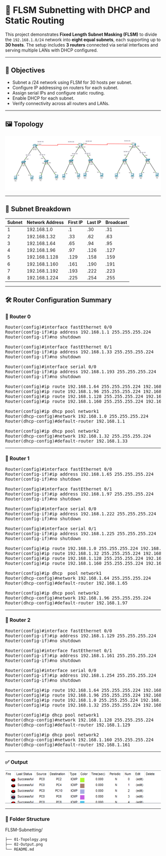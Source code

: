 # 📡 FLSM Subnetting with DHCP and Static Routing 

This project demonstrates **Fixed Length Subnet Masking (FLSM)** to divide the `192.168.1.0/24` network into **eight equal subnets**, each supporting up to **30 hosts**. The setup includes **3 routers** connected via serial interfaces and serving multiple LANs with DHCP configured.

---

## 🧠 Objectives

- Subnet a /24 network using FLSM for 30 hosts per subnet.
- Configure IP addressing on routers for each subnet.
- Assign serial IPs and configure static routing.
- Enable DHCP for each subnet.
- Verify connectivity across all routers and LANs.

---

## 🖼️ Topology 

![Topology](01-Topology.png)

---

## 🧮 Subnet Breakdown

| Subnet | Network Address | First IP | Last IP | Broadcast |
|--------|------------------|----------|---------|-----------|
| 1      | 192.168.1.0       | .1       | .30     | .31        |
| 2      | 192.168.1.32      | .33      | .62     | .63        |
| 3      | 192.168.1.64      | .65      | .94     | .95        |
| 4      | 192.168.1.96      | .97      | .126    | .127       |
| 5      | 192.168.1.128     | .129     | .158    | .159       |
| 6      | 192.168.1.160     | .161     | .190    | .191       |
| 7      | 192.168.1.192     | .193     | .222    | .223       |
| 8      | 192.168.1.224     | .225     | .254    | .255       |

---

## 🛠️ Router Configuration Summary

### 🔌 Router 0

<pre>Router(config)#interface fastEthernet 0/0
Router(config-if)#ip address 192.168.1.1 255.255.255.224
Router(config-if)#no shutdown 

Router(config)#interface fastEthernet 0/1
Router(config-if)#ip address 192.168.1.33 255.255.255.224
Router(config-if)#no shutdown 

Router(config)#interface serial 0/0
Router(config-if)#ip address 192.168.1.193 255.255.255.224
Router(config-if)#no shutdown

Router(config)#ip route 192.168.1.64 255.255.255.224 192.168.1.222
Router(config)#ip route 192.168.1.96 255.255.255.224 192.168.1.222
Router(config)#ip route 192.168.1.128 255.255.255.224 192.168.1.222
Router(config)#ip route 192.168.1.160 255.255.255.224 192.168.1.222

Router(config)#ip dhcp pool network1
Router(dhcp-config)#network 192.168.1.0 255.255.255.224
Router(dhcp-config)#default-router 192.168.1.1

Router(config)#ip dhcp pool network2
Router(dhcp-config)#network 192.168.1.32 255.255.255.224
Router(dhcp-config)#default-router 192.168.1.33</pre>

---

### 🔌 Router 1

<pre>Router(config)#interface fastEthernet 0/0
Router(config-if)#ip address 192.168.1.65 255.255.255.224
Router(config-if)#no shutdown

Router(config)#interface fastEthernet 0/1
Router(config-if)#ip address 192.168.1.97 255.255.255.224
Router(config-if)#no shutdown 

Router(config)#interface serial 0/0
Router(config-if)#ip address 192.168.1.222 255.255.255.224
Router(config-if)#no shutdown 

Router(config)#interface serial 0/1
Router(config-if)#ip address 192.168.1.225 255.255.255.224
Router(config-if)#no shutdown 

Router(config)#ip route 192.168.1.0 255.255.255.224 192.168.1.193
Router(config)#ip route 192.168.1.32 255.255.255.224 192.168.1.193
Router(config)#ip route 192.168.1.128 255.255.255.224 192.168.1.254
Router(config)#ip route 192.168.1.160 255.255.255.224 192.168.1.254

Router(config)#ip dhcp  pool network1
Router(dhcp-config)#network 192.168.1.64 255.255.255.224 
Router(dhcp-config)#default-router 192.168.1.65

Router(config)#ip dhcp pool network2
Router(dhcp-config)#network 192.168.1.96 255.255.255.224
Router(dhcp-config)#default-router 192.168.1.97</pre>

---

### 🔌 Router 2

<pre>Router(config)#interface fastEthernet 0/0
Router(config-if)#ip address 192.168.1.129 255.255.255.224
Router(config-if)#no shutdown

Router(config)#interface fastEthernet 0/1
Router(config-if)#ip address 192.168.1.161 255.255.255.224
Router(config-if)#no shutdown 

Router(config)#interface serial 0/0
Router(config-if)#ip address 192.168.1.254 255.255.255.224
Router(config-if)#no shutdown 

Router(config)#ip route 192.168.1.64 255.255.255.224 192.168.1.225
Router(config)#ip route 192.168.1.96 255.255.255.224 192.168.1.225
Router(config)#ip route 192.168.1.0 255.255.255.224 192.168.1.225
Router(config)#ip route 192.168.1.32 255.255.255.224 192.168.1.225

Router(config)#ip dhcp pool network1
Router(dhcp-config)#network 192.168.1.128 255.255.255.224
Router(dhcp-config)#default-router 192.168.1.129

Router(config)#ip dhcp pool network2
Router(dhcp-config)#network 192.168.1.160 255.255.255.224
Router(dhcp-config)#default-router 192.168.1.161</pre>

---

### ✅ Output 

![Output](02-Output.png)

---

### 📂 Folder Structure

FLSM-Subnetting/

    ├── 01-Topology.png
    ├── 02-Output.png
    └── README.md
